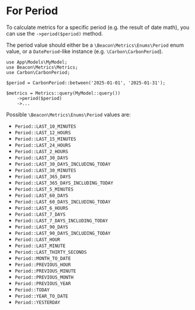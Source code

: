 # For Period

To calculate metrics for a specific period (e.g. the result of date math), you can use the `->period($period)` method.

The period value should either be a `\Beacon\Metrics\Enums\Period` enum value, or a `DatePeriod`-like instance (e.g. `\Carbon\CarbonPeriod`).

```php{5,8}
use App\Models\MyModel;
use Beacon\Metrics\Metrics;
use Carbon\CarbonPeriod;

$period = CarbonPeriod::between('2025-01-01', '2025-01-31');

$metrics = Metrics::query(MyModel::query())
    ->period($period)
    ->...
```

Possible `\Beacon\Metrics\Enums\Period` values are:

- `Period::LAST_10_MINUTES`
- `Period::LAST_12_HOURS`
- `Period::LAST_15_MINUTES`
- `Period::LAST_24_HOURS`
- `Period::LAST_2_HOURS`
- `Period::LAST_30_DAYS`
- `Period::LAST_30_DAYS_INCLUDING_TODAY`
- `Period::LAST_30_MINUTES`
- `Period::LAST_365_DAYS`
- `Period::LAST_365_DAYS_INCLUDING_TODAY`
- `Period::LAST_5_MINUTES`
- `Period::LAST_60_DAYS`
- `Period::LAST_60_DAYS_INCLUDING_TODAY`
- `Period::LAST_6_HOURS`
- `Period::LAST_7_DAYS`
- `Period::LAST_7_DAYS_INCLUDING_TODAY`
- `Period::LAST_90_DAYS`
- `Period::LAST_90_DAYS_INCLUDING_TODAY`
- `Period::LAST_HOUR`
- `Period::LAST_MINUTE`
- `Period::LAST_THIRTY_SECONDS`
- `Period::MONTH_TO_DATE`
- `Period::PREVIOUS_HOUR`
- `Period::PREVIOUS_MINUTE`
- `Period::PREVIOUS_MONTH`
- `Period::PREVIOUS_YEAR`
- `Period::TODAY`
- `Period::YEAR_TO_DATE`
- `Period::YESTERDAY`
